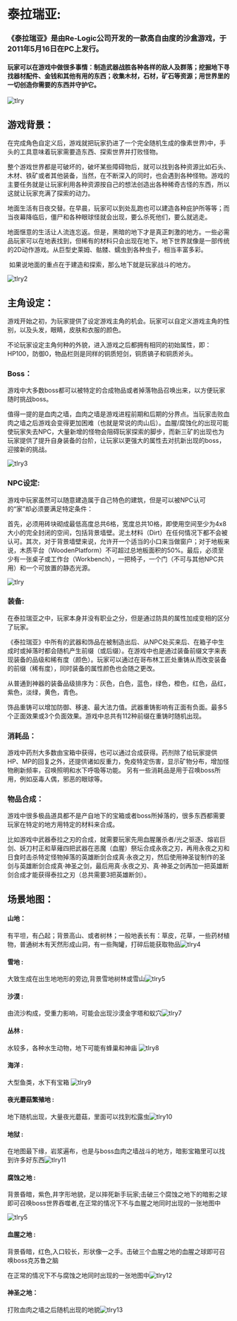 # 泰拉瑞亚:

### 《泰拉瑞亚》是由Re-Logic公司开发的一款高自由度的沙盒游戏，于2011年5月16日在PC上发行。

#### 玩家可以在游戏中做很多事情：制造武器战胜各种各样的敌人及群落；挖掘地下寻找器材配件、金钱和其他有用的东西；收集木材，石材，矿石等资源；用世界里的一切创造你需要的东西并守护它。

 ![tlry](tlry1.jpg)

## 游戏背景：

​		在完成角色自定义后，游戏就把玩家扔进了一个完全随机生成的像素世界)中，手头的工具意味着玩家需要造东西、探索世界并打败怪物。

​		整个游戏世界都是可破坏的，破坏某些障碍物后，就可以找到各种资源比如石头、木材、铁矿或者其他装备，当然，在不断深入的同时，也会遇到各种怪物。游戏的主要任务就是让玩家利用各种资源按自己的想法创造出各种稀奇古怪的东西，所以这就让玩家充满了探索的动力。

​    	地面生活有日夜交替。在早晨，玩家可以到处乱跑也可以建造各种庇护所等等；而当夜幕降临后，僵尸和各种眼球怪就会出现，要么杀死他们，要么就逃走。

​		地面惬意的生活让人流连忘返。但是，黑暗的地下才是真正刺激的地方。一些必需品玩家可以在地表找到，但稀有的材料只会出现在地下。地下世界就像是一部传统的2D动作游戏。从巨型史莱姆、骷髅、蠕虫到各种虫子，相当丰富多彩。

​		如果说地面的重点在于建造和探索，那么地下就是玩家战斗的地方。

![tlry2](tlry2.jpg)

## 主角设定：

​		游戏开始之初，为玩家提供了设定游戏主角的机会。玩家可以自定义游戏主角的性别，以及头发，眼睛，皮肤和衣服的颜色。

​		不论玩家设定主角何种的外貌，进入游戏之后都拥有相同的初始属性，即：HP100，防御0，物品栏则是同样的铜质短剑，铜质镐子和铜质斧头。

### Boss：

​		游戏中大多数boss都可以被特定的合成物品或者掉落物品召唤出来，以方便玩家随时挑战boss。

​		值得一提的是血肉之墙，血肉之墙是游戏进程前期和后期的分界点。当玩家击败血肉之墙之后游戏会变得更加困难（也就是常说的肉山后）。血腥/腐蚀化的出现可能使玩家失去NPC，大量新增的怪物会阻碍玩家探索的脚步，而新三矿的出现也为玩家提供了提升自身装备的台阶，让玩家以更强大的属性去对抗新出现的boss，迎接新的挑战。

![tlry3](tlry3.jpg)

### NPC设定:

​		游戏中玩家虽然可以随意建造属于自己特色的建筑，但是可以被NPC认可的“家”却必须要满足特定条件：

​		首先，必须用砖块砌成最低高度总共6格，宽度总共10格，即使用空间至少为4x8大小的完全封闭的空间，包括背景墙壁。泥土材料（Dirt）在任何情况下都不会被认可。其次，对于背景墙壁来说，允许开一个适当的小口来当做窗户；对于地板来说，木质平台（WoodenPlatform）不可超过总地板面积的50%。最后，必须至少有一张桌子或工作台（Workbench），一把椅子，一个门（不可与其他NPC共用）和一个可放置的静态光源。

![tlry](tlry.jpg)

### 装备:

​		 在泰拉瑞亚之中，玩家本身并没有职业之分，但是通过防具的属性加成变相的区分了玩家。 

​		《泰拉瑞亚》中所有的武器和饰品在被制造出后、从NPC处买来后、在箱子中生成时或掉落时都会随机产生前缀（或后缀）。在游戏中也是通过装备前缀文字来表现装备的品级和稀有度（颜色）。玩家可以通过在哥布林工匠处重铸从而改变装备的前缀（稀有度），同时装备的属性颜色也会随之更改。

​		从普通到神器的装备品级排序为：灰色，白色，蓝色，绿色，橙色，红色，品红，紫色，淡绿，黄色，青色。

​		饰品重铸可以增加防御、移速、最大法力值。武器重铸影响有正面有负面。最多5个正面效果或3个负面效果。游戏中总共有112种前缀在重铸时随机出现。

### 消耗品：

​		游戏中药剂大多数由宝箱中获得，也可以通过合成获得。药剂除了给玩家提供HP、MP的回复之外，还提供诸如反重力，免疫特定伤害，显示矿物分布，增加怪物刷新频率，召唤照明和水下呼吸等功能。 另有一些消耗品是用于召唤boss所用，例如巫毒人偶，邪恶的眼球等。

### 物品合成：

​		游戏中很多极品道具都不是产自地下的宝箱或者boss所掉落的，很多东西都需要玩家在特定的地方用特定的材料来合成。

​		比如游戏中武器泰拉之刃的合成，就需要玩家先用血腥屠杀者/光之驱逐、熔岩巨剑、妖刀村正和草薙四把武器在恶魔（血腥）祭坛合成永夜之刃，再用永夜之刃和日食时击杀特定怪物掉落的英雄断剑合成真·永夜之刃，然后使用神圣锭制作的圣剑与英雄断剑合成真·神圣之剑，最后用真·永夜之刃、真·神圣之剑再加一把英雄断剑合成才能获得泰拉之刃（总共需要3把英雄断剑）。

## 场景地图：

####  山地：

有平坦，有凸起；背景高山、或者树林；一般地表长有：草皮，花草，一些药材植物，普通树木有天然形成山洞，有一些陶罐，打碎后能获取物品![tlry4](tlry4.jpg)

####  雪地 :

大致生成在出生地地形的旁边,背景雪地树林或雪山![tlry5](tlry6.jpg)

####  沙漠 :

由流沙构成，受重力影响，可能会出现沙漠金字塔和蚁穴![tlry7](tlry7.jpg)

####  丛林 :

 水较多，各种水生动物，地下可能有蜂巢和神庙 ![tlry8](tlry8.jpg)

####  海洋 :

 大型鱼类，水下有宝箱 ![tlry9](tlry9.jpg)

####  夜光蘑菇繁殖地 :

地下随机出现，大量夜光蘑菇，里面可以找到松露虫![tlry10](tlry10.jpg)

####  地狱 :

在地图最下缘，岩浆遍布，也是与boss血肉之墙战斗的地方，暗影宝箱里可以找到许多好东西![tlry11](tlry11.jpg)

####  腐蚀之地 :

背景昏暗，紫色,井字形地貌，足以摔死新手玩家;击破三个腐蚀之地下的暗影之球即可召唤boss世界吞噬者,在正常的情况下不与血腥之地同时出现的一张地图中

![tlry5](tlry5.jpg)

####  血腥之地 :

背景昏暗，红色,入口较长，形状像一之手。击破三个血腥之地的血腥之球即可召唤boss克苏鲁之脑

在正常的情况下不与腐蚀之地同时出现的一张地图中![tlry12](tlry12.jpg)

####  神圣之地：

打败血肉之墙之后随机出现的地貌![tlry13](tlry13.jpg)

